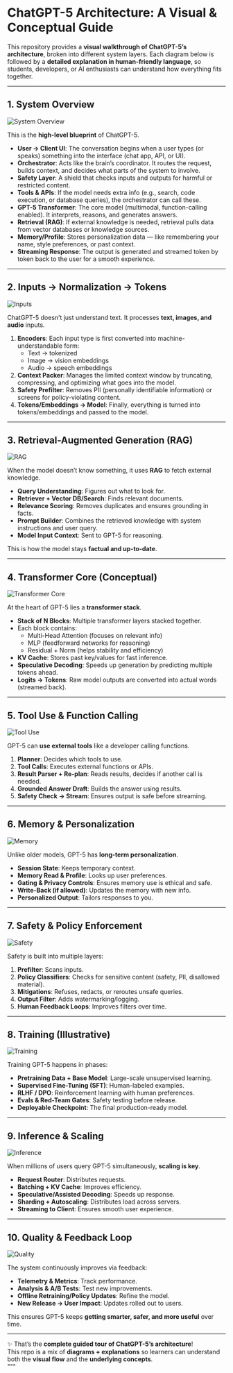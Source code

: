# ChatGPT-5 Architecture: A Visual & Conceptual Guide  

This repository provides a **visual walkthrough of ChatGPT-5’s architecture**, broken into different system layers. Each diagram below is followed by a **detailed explanation in human-friendly language**, so students, developers, or AI enthusiasts can understand how everything fits together.  

---

## 1. System Overview  
![System Overview](./Presentation/chatgpt5-architecture-01.png)  

This is the **high-level blueprint** of ChatGPT-5.  

- **User → Client UI**: The conversation begins when a user types (or speaks) something into the interface (chat app, API, or UI).  
- **Orchestrator**: Acts like the brain’s coordinator. It routes the request, builds context, and decides what parts of the system to involve.  
- **Safety Layer**: A shield that checks inputs and outputs for harmful or restricted content.  
- **Tools & APIs**: If the model needs extra info (e.g., search, code execution, or database queries), the orchestrator can call these.  
- **GPT-5 Transformer**: The core model (multimodal, function-calling enabled). It interprets, reasons, and generates answers.  
- **Retrieval (RAG)**: If external knowledge is needed, retrieval pulls data from vector databases or knowledge sources.  
- **Memory/Profile**: Stores personalization data — like remembering your name, style preferences, or past context.  
- **Streaming Response**: The output is generated and streamed token by token back to the user for a smooth experience.  

---

## 2. Inputs → Normalization → Tokens  
![Inputs](./Presentation/chatgpt5-architecture-02.png)  

ChatGPT-5 doesn’t just understand text. It processes **text, images, and audio** inputs.  

1. **Encoders**: Each input type is first converted into machine-understandable form:  
   - Text → tokenized  
   - Image → vision embeddings  
   - Audio → speech embeddings  
2. **Context Packer**: Manages the limited context window by truncating, compressing, and optimizing what goes into the model.  
3. **Safety Prefilter**: Removes PII (personally identifiable information) or screens for policy-violating content.  
4. **Tokens/Embeddings → Model**: Finally, everything is turned into tokens/embeddings and passed to the model.  

---

## 3. Retrieval-Augmented Generation (RAG)  
![RAG](./Presentation/chatgpt5-architecture-03.png)  

When the model doesn’t know something, it uses **RAG** to fetch external knowledge.  

- **Query Understanding**: Figures out what to look for.  
- **Retriever + Vector DB/Search**: Finds relevant documents.  
- **Relevance Scoring**: Removes duplicates and ensures grounding in facts.  
- **Prompt Builder**: Combines the retrieved knowledge with system instructions and user query.  
- **Model Input Context**: Sent to GPT-5 for reasoning.  

This is how the model stays **factual and up-to-date**.  

---

## 4. Transformer Core (Conceptual)  
![Transformer Core](./Presentation/chatgpt5-architecture-04.png)  

At the heart of GPT-5 lies a **transformer stack**.  

- **Stack of N Blocks**: Multiple transformer layers stacked together.  
- Each block contains:  
  - Multi-Head Attention (focuses on relevant info)  
  - MLP (feedforward networks for reasoning)  
  - Residual + Norm (helps stability and efficiency)  
- **KV Cache**: Stores past key/values for fast inference.  
- **Speculative Decoding**: Speeds up generation by predicting multiple tokens ahead.  
- **Logits → Tokens**: Raw model outputs are converted into actual words (streamed back).  

---

## 5. Tool Use & Function Calling  
![Tool Use](./Presentation/chatgpt5-architecture-05.png)  

GPT-5 can **use external tools** like a developer calling functions.  

1. **Planner**: Decides which tools to use.  
2. **Tool Calls**: Executes external functions or APIs.  
3. **Result Parser + Re-plan**: Reads results, decides if another call is needed.  
4. **Grounded Answer Draft**: Builds the answer using results.  
5. **Safety Check → Stream**: Ensures output is safe before streaming.  

---

## 6. Memory & Personalization  
![Memory](./Presentation/chatgpt5-architecture-06.png)  

Unlike older models, GPT-5 has **long-term personalization**.  

- **Session State**: Keeps temporary context.  
- **Memory Read & Profile**: Looks up user preferences.  
- **Gating & Privacy Controls**: Ensures memory use is ethical and safe.  
- **Write-Back (if allowed)**: Updates the memory with new info.  
- **Personalized Output**: Tailors responses to you.  

---

## 7. Safety & Policy Enforcement  
![Safety](./Presentation/chatgpt5-architecture-07.png)  

Safety is built into multiple layers:  

1. **Prefilter**: Scans inputs.  
2. **Policy Classifiers**: Checks for sensitive content (safety, PII, disallowed material).  
3. **Mitigations**: Refuses, redacts, or reroutes unsafe queries.  
4. **Output Filter**: Adds watermarking/logging.  
5. **Human Feedback Loops**: Improves filters over time.  

---

## 8. Training (Illustrative)  
![Training](./Presentation/chatgpt5-architecture-08.png)  

Training GPT-5 happens in phases:  

- **Pretraining Data + Base Model**: Large-scale unsupervised learning.  
- **Supervised Fine-Tuning (SFT)**: Human-labeled examples.  
- **RLHF / DPO**: Reinforcement learning with human preferences.  
- **Evals & Red-Team Gates**: Safety testing before release.  
- **Deployable Checkpoint**: The final production-ready model.  

---

## 9. Inference & Scaling  
![Inference](./Presentation/chatgpt5-architecture-09.png)  

When millions of users query GPT-5 simultaneously, **scaling is key**.  

- **Request Router**: Distributes requests.  
- **Batching + KV Cache**: Improves efficiency.  
- **Speculative/Assisted Decoding**: Speeds up response.  
- **Sharding + Autoscaling**: Distributes load across servers.  
- **Streaming to Client**: Ensures smooth user experience.  

---

## 10. Quality & Feedback Loop  
![Quality](./Presentation/chatgpt5-architecture-10.png)  

The system continuously improves via feedback:  

- **Telemetry & Metrics**: Track performance.  
- **Analysis & A/B Tests**: Test new improvements.  
- **Offline Retraining/Policy Updates**: Refine the model.  
- **New Release → User Impact**: Updates rolled out to users.  

This ensures GPT-5 keeps **getting smarter, safer, and more useful** over time.  

---

✨ That’s the **complete guided tour of ChatGPT-5’s architecture**!  
This repo is a mix of **diagrams + explanations** so learners can understand both the **visual flow** and the **underlying concepts**.  
"""
